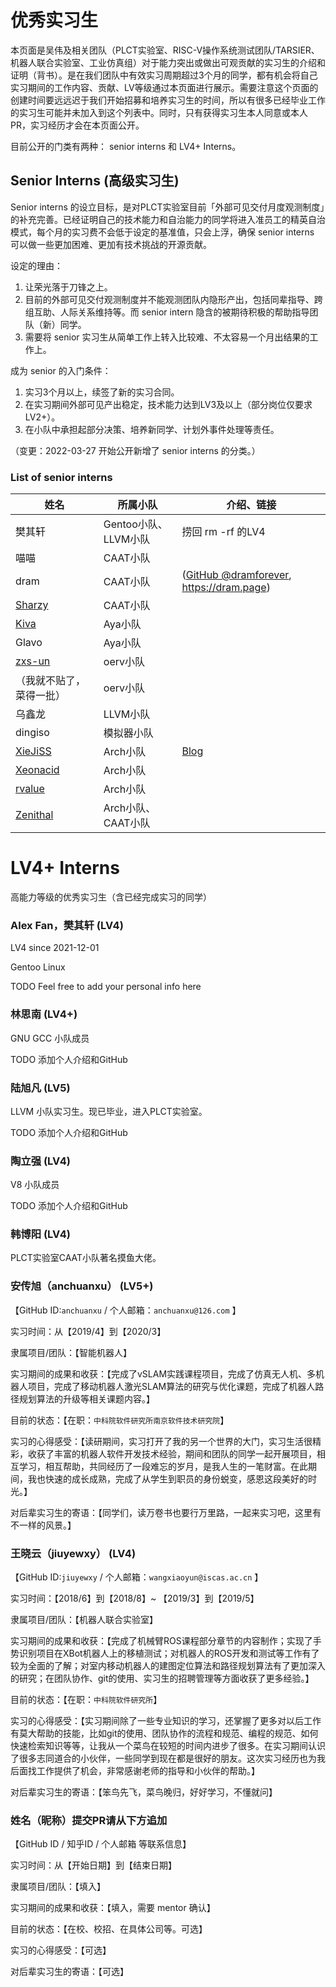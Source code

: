 # 优秀实习生

本页面是吴伟及相关团队（PLCT实验室、RISC-V操作系统测试团队/TARSIER、机器人联合实验室、工业仿真组）对于能力突出或做出可观贡献的实习生的介绍和证明（背书）。是在我们团队中有效实习周期超过3个月的同学，都有机会将自己实习期间的工作内容、贡献、LV等级通过本页面进行展示。需要注意这个页面的创建时间要远远迟于我们开始招募和培养实习生的时间，所以有很多已经毕业工作的实习生可能并未加入到这个列表中。同时，只有获得实习生本人同意或本人PR，实习经历才会在本页面公开。

目前公开的门类有两种： senior interns 和 LV4+ Interns。

## Senior Interns (高级实习生)

Senior interns 的设立目标，是对PLCT实验室目前「外部可见交付月度观测制度」的补充完善。已经证明自己的技术能力和自治能力的同学将进入准员工的精英自治模式，每个月的实习费不会低于设定的基准值，只会上浮，确保 senior interns 可以做一些更加困难、更加有技术挑战的开源贡献。

设定的理由：
1. 让荣光落于刀锋之上。
2. 目前的外部可见交付观测制度并不能观测团队内隐形产出，包括同辈指导、跨组互助、人际关系维持等。而 senior intern 隐含的被期待积极的帮助指导团队（新）同学。
3. 需要将 senior 实习生从简单工作上转入比较难、不太容易一个月出结果的工作上。

成为 senior 的入门条件：
1. 实习3个月以上，续签了新的实习合同。
2. 在实习期间外部可见产出稳定，技术能力达到LV3及以上（部分岗位仅要求LV2+）。
2. 在小队中承担起部分决策、培养新同学、计划外事件处理等责任。

（变更：2022-03-27 开始公开新增了 senior interns 的分类。）

### List of senior interns

| 姓名 | 所属小队 | 介绍、链接 |
| ---- | ---- | ---- |
| 樊其轩 | Gentoo小队、LLVM小队 | 捞回 rm -rf 的LV4 |
| 喵喵 | CAAT小队 |  |
| dram | CAAT小队 |  ([GitHub @dramforever](https://github.com/dramforever), <https://dram.page>) |
| [Sharzy](https://github.com/SharzyL) | CAAT小队 |  |
| [Kiva](https://github.com/imkiva) | Aya小队 |  |
| Glavo | Aya小队 |  |
| [zxs-un](https://github.com/zxs-un) | oerv小队 |  |
| （我就不贴了，菜得一批） | oerv小队 |  |
| 乌鑫龙 | LLVM小队 |  |
| dingiso | 模拟器小队 |  |
| [XieJiSS](https://github.com/XieJiSS) | Arch小队 | [Blog](https://blog.jiejiss.com) |
| [Xeonacid](https://github.com/Xeonacid) | Arch小队 |  |
| [rvalue](https://github.com/r-value) | Arch小队 |  |
| [Zenithal](https://github.com/ZenithalHourlyRate) | Arch小队、CAAT小队 |  |

# LV4+ Interns

高能力等级的优秀实习生（含已经完成实习的同学）

### Alex Fan，樊其轩 (LV4)

LV4 since 2021-12-01

Gentoo Linux

TODO Feel free to add your personal info here

### 林思南 (LV4+)

GNU GCC 小队成员

TODO 添加个人介绍和GitHub

### 陆旭凡 (LV5)

LLVM 小队实习生。现已毕业，进入PLCT实验室。

TODO 添加个人介绍和GitHub

### 陶立强 (LV4)

V8 小队成员

TODO 添加个人介绍和GitHub

### 韩博阳 (LV4)

PLCT实验室CAAT小队著名摸鱼大佬。

### 安传旭（anchuanxu） (LV5+)

【GitHub ID:`anchuanxu` / 个人邮箱：`anchuanxu@126.com` 】

实习时间：从【2019/4】到【2020/3】

隶属项目/团队：【智能机器人】

实习期间的成果和收获：【完成了vSLAM实践课程项目，完成了仿真无人机、多机器人项目，完成了移动机器人激光SLAM算法的研究与优化课题，完成了机器人路径规划算法的升级等相关课题内容。】

目前的状态：【在职：`中科院软件研究所南京软件技术研究院`】

实习的心得感受：【读研期间，实习打开了我的另一个世界的大门，实习生活很精彩，收获了丰富的机器人软件开发技术经验，期间和团队的同学一起开展项目，相互学习，相互帮助，共同经历了一段难忘的岁月，是我人生的一笔财富。在此期间，我也快速的成长成熟，完成了从学生到职员的身份蜕变，感恩这段美好的时光。】

对后辈实习生的寄语：【同学们，读万卷书也要行万里路，一起来实习吧，这里有不一样的风景。】

### 王晓云（jiuyewxy） (LV4)

【GitHub ID:`jiuyewxy` / 个人邮箱：`wangxiaoyun@iscas.ac.cn` 】

实习时间：【2018/6】到【2018/8】~  【2019/3】到【2019/5】

隶属项目/团队：【机器人联合实验室】

实习期间的成果和收获：【完成了机械臂ROS课程部分章节的内容制作；实现了手势识别项目在XBot机器人上的移植测试；对机器人的ROS开发和测试等工作有了较为全面的了解；对室内移动机器人的建图定位算法和路径规划算法有了更加深入的研究；在团队协作、git的使用、实习生的招聘管理等方面收获了更多经验。】

目前的状态：【在职：`中科院软件研究所`】

实习的心得感受：【实习期间除了一些专业知识的学习，还掌握了更多对以后工作有莫大帮助的技能，比如git的使用、团队协作的流程和规范、编程的规范、如何快速检索知识等等，让我从一个菜鸟在较短的时间内进步了很多。在实习期间认识了很多志同道合的小伙伴，一些同学到现在都是很好的朋友。这次实习经历也为我后面找工作提供了机会，非常感谢老师的指导和小伙伴的帮助。】

对后辈实习生的寄语：【笨鸟先飞，菜鸟晚归，好好学习，不懂就问】

### 姓名（昵称）提交PR请从下方追加

【GitHub ID / 知乎ID / 个人邮箱 等联系信息】

实习时间：从【开始日期】到【结束日期】

隶属项目/团队：【填入】

实习期间的成果和收获：【填入，需要 mentor 确认】

目前的状态：【在校、校招、在具体公司等。可选】

实习的心得感受：【可选】

对后辈实习生的寄语：【可选】
